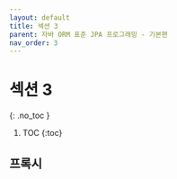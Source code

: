 ```yaml
---
layout: default
title: 섹션 3
parent: 자바 ORM 표준 JPA 프로그래밍 - 기본편
nav_order: 3
---
```


# 섹션 3
{: .no_toc }

1. TOC
{:toc}

## 프록시